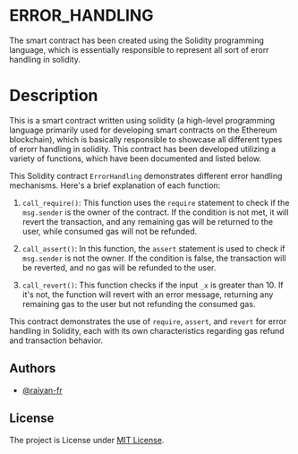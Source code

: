 # **ERROR_HANDLING**
The smart contract has been created using the Solidity programming language, which is essentially responsible to represent all sort of erorr handling in solidity.

# Description

This is a smart contract written using solidity (a high-level programming language primarily used for developing smart contracts on the Ethereum blockchain), which is basically responsible to showcase all different types of erorr handling in solidity. This contract has been developed utilizing a variety of functions, which have been documented and listed below.

This Solidity contract `ErrorHandling` demonstrates different error handling mechanisms. Here's a brief explanation of each function:

1. `call_require()`: This function uses the `require` statement to check if the `msg.sender` is the owner of the contract. If the condition is not met, it will revert the transaction, and any remaining gas will be returned to the user, while consumed gas will not be refunded.

2. `call_assert()`: In this function, the `assert` statement is used to check if `msg.sender` is not the owner. If the condition is false, the transaction will be reverted, and no gas will be refunded to the user.

3. `call_revert()`: This function checks if the input `_x` is greater than 10. If it's not, the function will revert with an error message, returning any remaining gas to the user but not refunding the consumed gas.

This contract demonstrates the use of `require`, `assert`, and `revert` for error handling in Solidity, each with its own characteristics regarding gas refund and transaction behavior.

## Authors

- [@raiyan-fr](https://www.github.com/raiyan-fr)

## License

The project is License under [MIT License](https://choosealicense.com/licenses/mit/).
